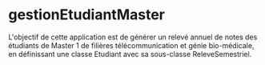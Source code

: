 # gestionEtudiantMaster
L'objectif de cette application est de générer un relevé annuel de notes des étudiants de Master 1 de
filières télécommunication et génie bio-médicale, en définissant une classe Etudiant avec sa sous-classe
ReleveSemestriel.
